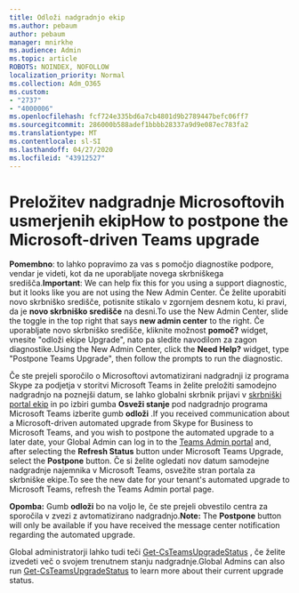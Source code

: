 ```yaml
---
title: Odloži nadgradnjo ekip
ms.author: pebaum
author: pebaum
manager: mnirkhe
ms.audience: Admin
ms.topic: article
ROBOTS: NOINDEX, NOFOLLOW
localization_priority: Normal
ms.collection: Adm_O365
ms.custom:
- "2737"
- "4000006"
ms.openlocfilehash: fcf724e335bd6a7cb4801d9b2789447befc06ff7
ms.sourcegitcommit: 286000b588adef1bbbb28337a9d9e087ec783fa2
ms.translationtype: MT
ms.contentlocale: sl-SI
ms.lasthandoff: 04/27/2020
ms.locfileid: "43912527"
---
```

# <a name="how-to-postpone-the-microsoft-driven-teams-upgrade"></a><span data-ttu-id="d1996-102">Preložitev nadgradnje Microsoftovih usmerjenih ekip</span><span class="sxs-lookup"><span data-stu-id="d1996-102">How to postpone the Microsoft-driven Teams upgrade</span></span>

<span data-ttu-id="d1996-103">**Pomembno**: to lahko popravimo za vas s pomočjo diagnostike podpore, vendar je videti, kot da ne uporabljate novega skrbniškega središča.</span><span class="sxs-lookup"><span data-stu-id="d1996-103">**Important**: We can help fix this for you using a support diagnostic, but it looks like you are not using the New Admin Center.</span></span> <span data-ttu-id="d1996-104">Če želite uporabiti novo skrbniško središče, potisnite stikalo v zgornjem desnem kotu, ki pravi, da je **novo skrbniško središče** na desni.</span><span class="sxs-lookup"><span data-stu-id="d1996-104">To use the New Admin Center, slide the toggle in the top right that says **new admin center** to the right.</span></span> <span data-ttu-id="d1996-105">Če uporabljate novo skrbniško središče, kliknite možnost **pomoč?** widget, vnesite "odloži ekipe Upgrade", nato pa sledite navodilom za zagon diagnostike.</span><span class="sxs-lookup"><span data-stu-id="d1996-105">Using the New Admin Center, click the **Need Help?** widget, type "Postpone Teams Upgrade", then follow the prompts to run the diagnostic.</span></span>

<span data-ttu-id="d1996-106">Če ste prejeli sporočilo o Microsoftovi avtomatizirani nadgradnji iz programa Skype za podjetja v storitvi Microsoft Teams in želite preložiti samodejno nadgradnjo na poznejši datum, se lahko globalni skrbnik prijavi v [skrbniški portal ekip](https://admin.teams.microsoft.com/dashboard) in po izbiri gumba **Osveži stanje** pod nadgradnjo programa Microsoft Teams izberite gumb **odloži** .</span><span class="sxs-lookup"><span data-stu-id="d1996-106">If you received communication about a Microsoft-driven automated upgrade from Skype for Business to Microsoft Teams, and you wish to postpone the automated upgrade to a later date, your Global Admin can log in to the [Teams Admin portal](https://admin.teams.microsoft.com/dashboard) and, after selecting the **Refresh Status** button under Microsoft Teams Upgrade, select the **Postpone** button.</span></span> <span data-ttu-id="d1996-107">Če si želite ogledati nov datum samodejne nadgradnje najemnika v Microsoft Teams, osvežite stran portala za skrbniške ekipe.</span><span class="sxs-lookup"><span data-stu-id="d1996-107">To see the new date for your tenant's automated upgrade to Microsoft Teams, refresh the Teams Admin portal page.</span></span>

<span data-ttu-id="d1996-108">**Opomba:** Gumb **odloži** bo na voljo le, če ste prejeli obvestilo centra za sporočila v zvezi z avtomatizirano nadgradnjo.</span><span class="sxs-lookup"><span data-stu-id="d1996-108">**Note:** The **Postpone** button will only be available if you have received the message center notification regarding the automated upgrade.</span></span> 

<span data-ttu-id="d1996-109">Global administratorji lahko tudi teči [Get-CsTeamsUpgradeStatus](https://docs.microsoft.com/powershell/module/skype/get-csteamsupgradestatus?view=skype-ps) , če želite izvedeti več o svojem trenutnem stanju nadgradnje.</span><span class="sxs-lookup"><span data-stu-id="d1996-109">Global Admins can also run [Get-CsTeamsUpgradeStatus](https://docs.microsoft.com/powershell/module/skype/get-csteamsupgradestatus?view=skype-ps) to learn more about their current upgrade status.</span></span>
